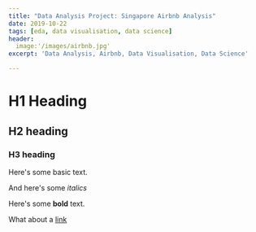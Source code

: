 ```yaml
---
title: "Data Analysis Project: Singapore Airbnb Analysis"
date: 2019-10-22
tags: [eda, data visualisation, data science]
header:
  image:'/images/airbnb.jpg'
excerpt: 'Data Analysis, Airbnb, Data Visualisation, Data Science'

---
```


# H1 Heading

## H2 heading

### H3 heading

Here's some basic text.

And here's some *italics*

Here's some **bold** text.

What about a [link](https://github.com/nklinh22/)
